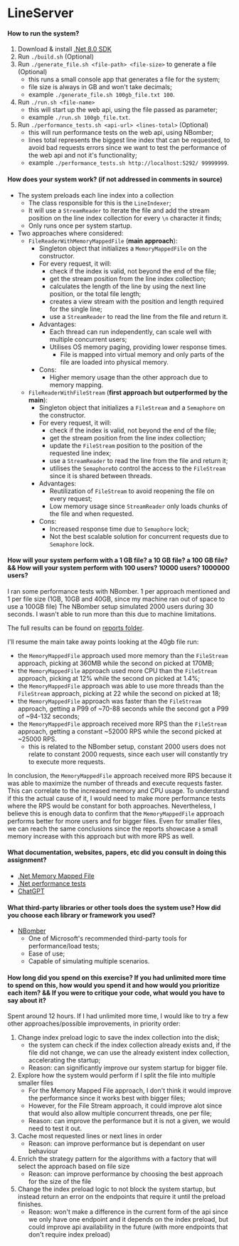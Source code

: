 # LineServer

#### How to run the system?

1.  Download & install [.Net 8.0 SDK](https://dotnet.microsoft.com/en-us/download/dotnet/8.0)
2. Run `./build.sh` (Optional)
3. Run `./generate_file.sh <file-path> <file-size>` to generate a file (Optional)
    - this runs a small console app that generates a file for the system;
    - file size is always in GB and won't take decimals;
    - example `./generate_file.sh 100gb_file.txt 100`.
4. Run `./run.sh <file-name>`
    - this will start up the web api, using the file passed as parameter;
    - example `./run.sh 100gb_file.txt`.
5. Run `./performance_tests.sh <api-url> <lines-total>` (Optional)
    - this will run performance tests on the web api, using NBomber;
    - lines total represents the biggest line index that can be requested, to avoid bad requests errors since we want to test the performance of the web api and not it's functionality;
    - example `./performance_tests.sh http://localhost:5292/ 99999999`.


#### How does your system work? (if not addressed in comments in source)

- The system preloads each line index into a collection
    - The class responsible for this is the `LineIndexer`;
    - It will use a `StreamReader` to iterate the file and add the stream position on the line index collection for every `\n` character it finds;
    - Only runs once per system startup.
- Two approaches where considered:
    - `FileReaderWithMemoryMappedFile` (**main approach**):
        - Singleton object that initializes a `MemoryMappedFile` on the constructor.
        - For every request, it will:
            - check if the index is valid, not beyond the end of the file;
            - get the stream position from the line index collection;
            - calculates the length of the line by using the next line position, or the total file length;
            - creates a view stream with the position and length required for the single line;
            - use a `StreamReader` to read the line from the file and return it.
        - Advantages: 
            - Each thread can run independently, can scale well with multiple concurrent users;
            - Utilises OS memory paging, providing lower response times.
                - File is mapped into virtual memory and only parts of the file are loaded into physical memory.
        - Cons:
            - Higher memory usage than the other approach due to memory mapping.
    - `FileReaderWithFileStream` (**first approach but outperformed by the main**):
        - Singleton object that initializes a `FileStream` and a `Semaphore` on the constructor.
        - For every request, it will:
            - check if the index is valid, not beyond the end of the file;
            - get the stream position from the line index collection;
            - update the `FileStream` position to the position of the requested line index;
            - use a `StreamReader` to read the line from the file and return it;
            - utilises the `Semaphore`to control the access to the `FileStream` since it is shared between threads.
        - Advantages: 
            - Reutilization of `FileStream` to avoid reopening the file on every request;
            - Low memory usage since `StreamReader` only loads chunks of the file and when requested.
        - Cons:
            - Increased response time due to `Semaphore` lock;
            - Not the best scalable solution for concurrent requests due to `Semaphore` lock.

#### How will your system perform with a 1 GB file? a 10 GB file? a 100 GB file? && How will your system perform with 100 users? 10000 users? 1000000 users?

I ran some performance tests with NBomber. 1 per approach mentioned and 1 per file size (1GB, 10GB and 40GB, since my machine ran out of space to use a 100GB file) The NBomber setup simulated 2000 users during 30 seconds. I wasn't able to run more than this due to machine limitations.

The full results can be found on [reports folder](reports).

I'll resume the main take away points looking at the 40gb file run:
- the `MemoryMappedFile` approach used more memory than the `FileStream` approach, picking at 360MB while the second on picked at 170MB;
- the `MemoryMappedFile` approach used more CPU than the `FileStream` approach, picking at 12% while the second on picked at 1.4%;
- the `MemoryMappedFile` approach was able to use more threads than the `FileStream` approach, picking at 22 while the second on picked at 18;
- the `MemoryMappedFile` approach was faster than the `FileStream` approach, getting a P99 of ~70-88 seconds while the second got a P99 of ~94-132 seconds;
- the `MemoryMappedFile` approach received more RPS than the `FileStream` approach, getting a constant ~52000 RPS while the second picked at ~25000 RPS.
    - this is related to the NBomber setup, constant 2000 users does not relate to constant 2000 requests, since each user will constantly try to execute more requests.

In conclusion, the `MemoryMappedFile` approach received more RPS because it was able to maximize the number of threads and execute requests faster. This can correlate to the increased memory and CPU usage. To understand if this the actual cause of it, I would need to make more performance tests where the RPS would be constant for both approaches. Nevertheless, I believe this is enough data to confirm that the `MemoryMappedFile` approach performs better for more users and for bigger files. Even for smaller files, we can reach the same conclusions since the reports showcase a small memory increase with this approach but with more RPS as well.

#### What documentation, websites, papers, etc did you consult in doing this assignment?

- [.Net Memory Mapped File](https://learn.microsoft.com/en-us/dotnet/standard/io/memory-mapped-files)
- [.Net performance tests](https://learn.microsoft.com/en-us/aspnet/core/test/load-tests?view=aspnetcore-9.0)
- [ChatGPT](https://chatgpt.com/)

#### What third-party libraries or other tools does the system use? How did you choose each library or framework you used?

- [NBomber](https://nbomber.com/)
    - One of Microsoft's recommended third-party tools for performance/load tests;
    - Ease of use;
    - Capable of simulating multiple scenarios.

#### How long did you spend on this exercise? If you had unlimited more time to spend on this, how would you spend it and how would you prioritize each item? && If you were to critique your code, what would you have to say about it?

Spent around 12 hours. If I had unlimited more time, I would like to try a few other approaches/possible improvements, in priority order:
1. Change index preload logic to save the index collection into the disk;
    - the system can check if the index collection already exists and, if the file did not change, we can use the already existent index collection, accelerating the startup;
    - Reason: can significantly improve our system startup for bigger file.
2. Explore how the system would perform if I split the file into multiple smaller files
    - For the Memory Mapped File approach, I don't think it would improve the performance since it works best with bigger files;
    - However, for the File Stream approach, it could improve alot since that would also allow multiple concurrent threads, one per file;
    - Reason: can improve the performance but it is not a given, we would need to test it out.
3. Cache most requested lines or next lines in order
    - Reason: can improve performance but is dependant on user behaviour
4. Enrich the strategy pattern for the algorithms with a factory that will select the approach based on file size
    - Reason: can improve performance by choosing the best approach for the size of the file
5. Change the index preload logic to not block the system startup, but instead return an error on the endpoints that require it until the preload finishes.
    - Reason: won't make a difference in the current form of the api since we only have one endpoint and it depends on the index preload, but could improve api availability in the future (with more endpoints that don't require index preload)
